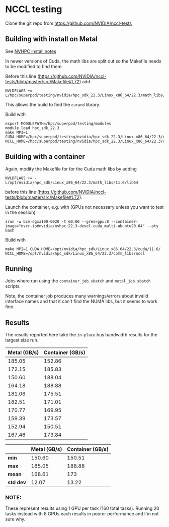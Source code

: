 # NCCL testing

Clone the git repo from https://github.com/NVIDIA/nccl-tests

## Building with install on Metal

See [NVHPC install notes](nvhpc_install.md)

In newer versions of Cuda, the math libs are split out so the Makefile needs to be modified to find them.

Before this line (https://github.com/NVIDIA/nccl-tests/blob/master/src/Makefile#L72) add

```
NVLDFLAGS += -L/hpc/superpod/testing/nvidia/hpc_sdk_22.3/Linux_x86_64/22.3/math_libs/lib64
```

This allows the build to find the `curand` library.

Build with 

```
export MODULEPATH=/hpc/superpod/testing/modules
module load hpc_sdk_22.3
make MPI=1 CUDA_HOME=/hpc/superpod/testing/nvidia/hpc_sdk_22.3/Linux_x86_64/22.3/cuda/11.6/ NCCL_HOME=/hpc/superpod/testing/nvidia/hpc_sdk_22.3/Linux_x86_64/22.3/comm_libs/nccl/
```

## Building with a container

Again, modify the Makefile for for the Cuda math libs by adding 

```
NVLDFLAGS += -L/opt/nvidia/hpc_sdk/Linux_x86_64/22.3/math_libs/11.6/lib64
```

before this line (https://github.com/NVIDIA/nccl-tests/blob/master/src/Makefile#L72).

Launch the container, e.g. with (GPUs not necessary unless you want to test in the session)

```
srun -w bcm-dgxa100-0020 -t 60:00 --gres=gpu:8 --container-image="nvcr.io#nvidia/nvhpc:22.3-devel-cuda_multi-ubuntu20.04" --pty bash
```

Build with

```
make MPI=1 CUDA_HOME=/opt/nvidia/hpc_sdk/Linux_x86_64/22.3/cuda/11.6/ NCCL_HOME=/opt/nvidia/hpc_sdk/Linux_x86_64/22.3/comm_libs/nccl
```

## Running

Jobs where run using the `container_job.sbatch` and `metal_job.sbatch` scripts. 

Note, the container job produces many warnings/errors about invalid interface names and that it can't find the NUMA libs, but it seems to work fine.

## Results

The results reported here take the `in-place` bus bandwidth results for the largest size run.

| Metal (GB/s) | Container (GB/s) |
|--------------|------------------|
| 185.05	   | 152.86           |
| 172.15	   | 185.83           |
| 150.60	   | 188.04           |
| 164.18	   | 188.88           |
| 181.06	   | 175.51           |
| 182.51	   | 171.01           |
| 170.77	   | 169.95           |
| 159.39	   | 173.57           |
| 152.94	   | 150.51           |
| 167.46	   | 173.84           |

|            | Metal (GB/s) | Container (GB/s) |
|------------|--------------|------------------|
|**min**     |  150.60      | 150.51           |
|**max**     |  185.05      | 188.88           |
|**mean**    |  168.61      | 173              |
|**std dev** |  12.07       | 13.22            |

### NOTE:

These represent results using 1 GPU per task (160 total tasks). Running 20 tasks instead with 8 GPUs each results in poorer performance and I'm not sure why. 